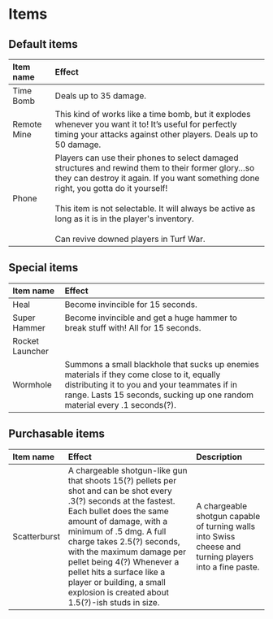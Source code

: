 # Items
## Default items
<table>
  <thead>
    <tr>
      <th align="left">Item name</th>
      <th align="left">Effect</th>
    </tr>
  </thead>
  <tbody>
    <tr>
      <td>Time Bomb</td>
      <td>Deals up to 35 damage.</td>
    </tr>
    <tr>
      <td>Remote Mine</td>
      <td>This kind of works like a time bomb, but it explodes whenever you want it to! It’s useful for perfectly timing your attacks against other players. Deals up to 50 damage.</td>
    </tr>
    <tr>
      <td>Phone</td>
      <td>
        Players can use their phones to select damaged structures and rewind them to their former glory…so they can destroy it again. If you want something done right, you gotta do it yourself!<br /><br />
        This item is not selectable. It will always be active as long as it is in the player's inventory.<br /><br />
        Can revive downed players in Turf War.
      </td>
    </tr>
  </tbody>
</table>

## Special items
<table>
  <thead>
    <tr>
      <th align="left">Item name</th>
      <th align="left">Effect</th>
    </tr>
  </thead>
  <tbody>
    <tr>
      <td>Heal</td>
      <td>Become invincible for 15 seconds.</td>
    </tr>
    <tr>
      <td>Super Hammer</td>
      <td>Become invincible and get a huge hammer to break stuff with! All for 15 seconds.</td>
    </tr>
    <tr>
      <td>Rocket Launcher</td>
      <td></td>
    </tr>
    <tr>
      <td>Wormhole</td>
      <td>Summons a small blackhole that sucks up enemies materials if they come close to it, equally distributing it to you and your teammates if in range. Lasts 15 seconds, sucking up one random material every .1 seconds(?).</td>
    </tr>
  </tbody>
</table>

## Purchasable items
<table>
  <thead>
    <tr>
      <th align="left">Item name</th>
      <th align="left">Effect</th>
      <th align="left">Description</th>
    </tr>
  </thead>
  <tbody>
    <tr>
      <td>Scatterburst</td>
      <td>A chargeable shotgun-like gun that shoots 15(?) pellets per shot and can be shot every .3(?) seconds at the fastest. Each bullet does the same amount of damage, with a minimum of .5 dmg. A full charge takes 2.5(?) seconds, with the maximum damage per pellet being 4(?) Whenever a pellet hits a surface like a player or building, a small explosion is created about 1.5(?)-ish studs in size.</td>
      <td>A chargeable shotgun capable of turning walls into Swiss cheese and turning players into a fine paste.</td>
    </tr>
  </tbody>
</table>
